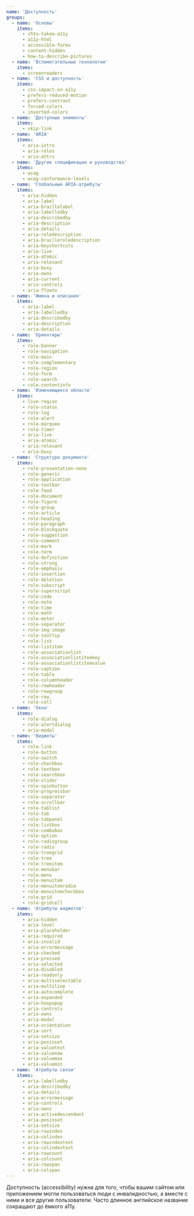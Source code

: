 ```yaml
---
name: 'Доступность'
groups:
  - name: 'Основы'
    items:
      - chto-takoe-a11y
      - a11y-html
      - accessible-forms
      - content-hidden
      - how-to-describe-pictures
  - name: 'Вспомогательные технологии'
    items:
      - screenreaders
  - name: 'CSS и доступность'
    items:
      - css-impact-on-a11y
      - prefers-reduced-motion
      - prefers-contrast
      - forced-colors
      - inverted-colors
  - name: 'Доступные элементы'
    items:
      - skip-link
  - name: 'ARIA'
    items:
      - aria-intro
      - aria-roles
      - aria-attrs
  - name: 'Другие спецификации и руководства'
    items:
      - wcag
      - wcag-conformance-levels
  - name: 'Глобальные ARIA-атрибуты'
    items:
      - aria-hidden
      - aria-label
      - aria-braillelabel
      - aria-labelledby
      - aria-describedby
      - aria-description
      - aria-details
      - aria-roledescription
      - aria-brailleroledescription
      - aria-keyshortcuts
      - aria-live
      - aria-atomic
      - aria-relevant
      - aria-busy
      - aria-owns
      - aria-current
      - aria-controls
      - aria-flowto
  - name: 'Имена и описания'
    items:
      - aria-label
      - aria-labelledby
      - aria-describedby
      - aria-description
      - aria-details
  - name: 'Ориентиры'
    items:
      - role-banner
      - role-navigation
      - role-main
      - role-complementary
      - role-region
      - role-form
      - role-search
      - role-contentinfo
  - name: 'Изменяющиеся области'
    items:
      - live-region
      - role-status
      - role-log
      - role-alert
      - role-marquee
      - role-timer
      - aria-live
      - aria-atomic
      - aria-relevant
      - aria-busy
  - name: 'Структура документа'
    items:
      - role-presentation-none
      - role-generic
      - role-application
      - role-toolbar
      - role-feed
      - role-document
      - role-figure
      - role-group
      - role-article
      - role-heading
      - role-paragraph
      - role-blockquote
      - role-suggestion
      - role-comment
      - role-mark
      - role-term
      - role-definition
      - role-strong
      - role-emphasis
      - role-insertion
      - role-deletion
      - role-subscript
      - role-superscript
      - role-code
      - role-note
      - role-time
      - role-math
      - role-meter
      - role-separator
      - role-img-image
      - role-tooltip
      - role-list
      - role-listitem
      - role-associationlist
      - role-associationlistitemkey
      - role-associationlistitemvalue
      - role-caption
      - role-table
      - role-columnheader
      - role-rowheader
      - role-rowgroup
      - role-row
      - role-cell
  - name: 'Окна'
    items:
      - role-dialog
      - role-alertdialog
      - aria-modal
  - name: 'Виджеты'
    items:
      - role-link
      - role-button
      - role-switch
      - role-checkbox
      - role-textbox
      - role-searchbox
      - role-slider
      - role-spinbutton
      - role-progressbar
      - role-separator
      - role-scrollbar
      - role-tablist
      - role-tab
      - role-tabpanel
      - role-listbox
      - role-combobox
      - role-option
      - role-radiogroup
      - role-radio
      - role-treegrid
      - role-tree
      - role-treeitem
      - role-menubar
      - role-menu
      - role-menuitem
      - role-menuitemradio
      - role-menuitemcheckbox
      - role-grid
      - role-gridcell
  - name: 'Атрибуты виджетов'
    items:
      - aria-hidden
      - aria-level
      - aria-placeholder
      - aria-required
      - aria-invalid
      - aria-errormessage
      - aria-checked
      - aria-pressed
      - aria-selected
      - aria-disabled
      - aria-readonly
      - aria-multiselectable
      - aria-multiline
      - aria-autocomplete
      - aria-expanded
      - aria-haspopup
      - aria-controls
      - aria-owns
      - aria-modal
      - aria-orientation
      - aria-sort
      - aria-setsize
      - aria-posinset
      - aria-valuetext
      - aria-valuenow
      - aria-valuemax
      - aria-valuemin
  - name: 'Атрибуты связи'
    items:
      - aria-labelledby
      - aria-describedby
      - aria-details
      - aria-errormessage
      - aria-controls
      - aria-owns
      - aria-activedescendant
      - aria-posinset
      - aria-setsize
      - aria-rowindex
      - aria-colindex
      - aria-rowindextext
      - aria-colindextext
      - aria-rowcount
      - aria-colcount
      - aria-rowspan
      - aria-colspan
---
```


Доступность (accessibility) нужна для того, чтобы вашим сайтом или приложением могли пользоваться люди с инвалидностью, а вместе с ними и все другие пользователи. Часто длинное английское название сокращают до ёмкого a11y.
